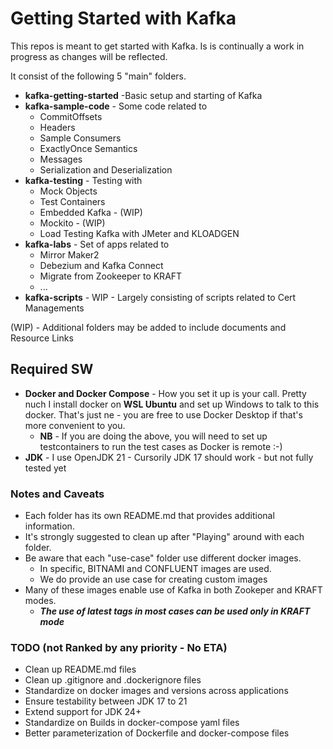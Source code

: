 # Getting Started with Kafka

This repos is meant to get started with Kafka. Is is continually a work in progress as changes will be reflected. 

It consist of the following 5 "main" folders. 

* **kafka-getting-started** -Basic setup and starting of Kafka
* **kafka-sample-code** - Some code related to 
    * CommitOffsets
    * Headers
    * Sample Consumers
    * ExactlyOnce Semantics
    * Messages 
    * Serialization and Deserialization
* **kafka-testing** - Testing with 
    * Mock Objects
    * Test Containers
    * Embedded Kafka - (WIP)
    * Mockito - (WIP)
    * Load Testing Kafka with JMeter and KLOADGEN
* **kafka-labs** - Set of apps related to 
    * Mirror Maker2 
    * Debezium and Kafka Connect
    * Migrate from Zookeeper to KRAFT 
    * ... 
* **kafka-scripts** - WIP - Largely consisting of scripts related to Cert Managements

(WIP) - Additional folders may be added to include documents and Resource Links 

## Required SW

* **Docker and Docker Compose** - How you set it up is your call. Pretty nuch I install docker on **WSL Ubuntu** and set up Windows to talk to this docker. That's just ne - you are free to use Docker Desktop if that's more convenient to you.
    * **NB** - If you are doing the above, you will need to set up testcontainers to run the test cases as Docker is remote :-) 
* **JDK** - I use OpenJDK 21 - Cursorily JDK 17 should work - but not fully tested yet

### Notes and Caveats

* Each folder has its own README.md that provides additional information. 
* It's strongly suggested to clean up after "Playing" around with each folder.
* Be aware that each "use-case" folder use different docker images. 
    * In specific, BITNAMI and CONFLUENT images are used. 
    * We do provide an use case for creating custom images
* Many of these images enable use of Kafka in both Zookeper and KRAFT modes. 
    * ***The use of latest tags in most cases can be used only in KRAFT mode***

### TODO (not Ranked by any priority - No ETA)

* Clean up README.md files 
* Clean up .gitignore and .dockerignore files
* Standardize on docker images and versions across applications 
* Ensure testability between JDK 17 to 21
* Extend support for JDK 24+ 
* Standardize on Builds in docker-compose yaml files 
* Better parameterization of Dockerfile and docker-compose files 
